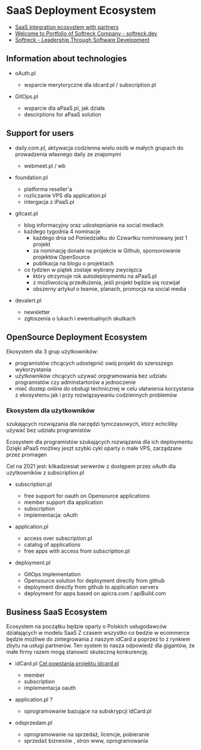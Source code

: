 # SaaS Deployment Ecosystem

+ [SaaS integration ecosystem with partners](https://softreck.github.io/softreck.dev/SAAS.html)
+ [Welcome to Portfolio of Softreck Company - softreck.dev](https://softreck.dev/)
+ [Softreck - Leadership Through Software Development](https://softreck.com/)

## Information about technologies

+ oAuth.pl
    + wsparcie merytoryczne dla idcard.pl / subscription.pl


+ GitOps.pl
    + wsparcie dla aPaaS.pl, jak działa 
    + descirptions for aPaaS solution
   
   
## Support for users

+ daily.com.pl, aktywacja codzienna wielu osób w małych grupach do prowadzenia własnego daily ze znajomymi
  + webmeet.pl / wb
   
   
+ foundation.pl
    + platforma reseller'a
    + rozliczanie VPS dla application.pl
    + intergacja z iPaaS.pl
        

+ gitcast.pl
  + blog informacyjny oraz udostepnianie na social mediach 
  + każdego tygodnia 4 nominacje
    + każdego dnia od Poniedziałku do Czwartku nominowany jest 1 projekt
    + za nominację donate na projekcie w Github, sponsorowanie projektów OpenSource
    + publikacja na blogu o projektach
  + co tydzien w piątek zostaje wybrany zwycięzca
    + który otrzymuje rok autodeploymentu na aPaaS.pl
    + z możliwością przedłużenia, jeśli projekt będzie się rozwijał
    + obszerny artykuł o teamie, planach, promocja na social media


+ devalert.pl
  + newsletter
  + zgłoszenia o lukach i ewentualnych skutkach


## OpenSource Deployment Ecosystem
Ekosystem dla 3 grup użytkowników:
+ programistów chcących udostępnić swój projekt do szersszego wykorzystania
+ użytkowników chcących używać orpgramowania bez udziału programistów czy adminstartorów a jednoczenie
+ mieć dostep online do obsługi technicznej w celu ułatwienia korzystania z ekosystemu jak i przy rozwiązaywaniu codziennych problemów

### Ekosystem dla użytkowników
szukających rozwiązania dla narzędzi tymczasowych, którz echciliby używać bez udziału programistów


Ecosystem dla programistów szukających rozwiązania dla ich deploymentu
Dzięki aPaaS możliwy jeszt szybki cykl oparty o małe VPS, zarządzane przez promagen

Cel na 2021 jest: kilkadziesiat serwerów z dostępem przez oAuth dla uzytkowników z subscription.pl



+ subscription.pl
  + free support for oauth on Opensource applications
  + member support dla application
  + subscription
  + implementacja: oAuth


+ application.pl 
  + access over subscription.pl
  + catalog of applications
  + free apps with access from subscription.pl
  
  
+ deployment.pl
  + GitOps implementation
  + Opensource solution for deployment directly from github
  + deployment directly from github to application servers
  + deployment for apps based on apicra.com / apiBuild.com


  
## Business SaaS Ecosystem
Ecosystem na początku będzie oparty o Polskich usługodawców działających w modelu SaaS 
Z czasem wszystko co bedzie w ecommerce będzie możliwe do zintegrowania z naszym idCard a poprzez to z rynkiem zbytu na usługi partnerów.
Ten system to nasza odpowiedź dla gigantów, że małe firmy razem mogą stanowić skuteczną konkurencję.


+ idCard.pl [Cel powstania projektu idcard.pl](https://docs.idcard.pl/)

  + member
  + subscription
  + implementacja oauth


+ application.pl ?
  + oprogramowanie bazujące na subskrypcji idCard.pl  

+ odsprzedam.pl   
  + oprogramowanie na sprzedaż, licencje, pobieranie
  + sprzedaż biznesów , stron www, oprogramowania
  
  
